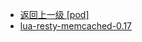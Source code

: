 - [返回上一级 [pod]](page/服务部署/Nginx/模板/nginx-1.24.0/Openresty/openresty-1.21.4.3-win64/pod/)
- [lua-resty-memcached-0.17](page/服务部署/Nginx/模板/nginx-1.24.0/Openresty/openresty-1.21.4.3-win64/pod/lua-resty-memcached-0.17/)
